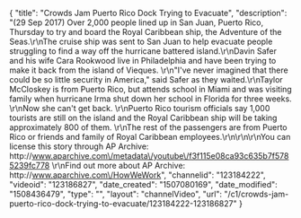 {
    "title": "Crowds Jam Puerto Rico Dock Trying to Evacuate",
    "description": "(29 Sep 2017) Over 2,000 people lined up in San Juan, Puerto Rico, Thursday to try and board the Royal Caribbean ship, the Adventure of the Seas.\r\nThe cruise ship was sent to San Juan to help evacuate people struggling to find a way off the hurricane battered island.\r\nDavin Safer and his wife Cara Rookwood live in Philadelphia and have been trying to make it back from the island of Vieques.  \r\n\"I've never imagined that there could be so little security in America,\" said Safer as they waited.\r\nTaylor McCloskey is from Puerto Rico, but attends school in Miami and was visiting family when hurricane Irma shut down her school in Florida for three weeks.  \r\nNow she can't get back.  \r\nPuerto Rico tourism officials say 1,000 tourists are still on the island and the Royal Caribbean ship will be taking approximately 800 of them.  \r\nThe rest of the passengers are from Puerto Rico or friends and family of Royal Caribbean employees.\r\n\r\n\r\nYou can license this story through AP Archive: http:\/\/www.aparchive.com\/metadata\/youtube\/f3f115e08ca93c635b7f5785239fc778 \r\nFind out more about AP Archive: http:\/\/www.aparchive.com\/HowWeWork",
    "channelid": "123184222",
    "videoid": "123186827",
    "date_created": "1507080169",
    "date_modified": "1508436479",
    "type": "",
    "layout": "channelVideo",
    "url": "\/c1\/crowds-jam-puerto-rico-dock-trying-to-evacuate\/123184222-123186827"
}